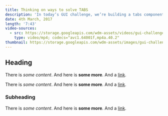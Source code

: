 ```yaml
---
title: Thinking on ways to solve TABS
description: 'In today’s GUI challenge, we’re building a tabs component with some really cool features that you may not have thought about. Our tabs component is responsive, supports multiple device inputs, works across browsers, and let’s you mimic some of the buttery features you love on apps.'
date: 4th March, 2017
length: '7:43'
video-sources:
  - src: https://storage.googleapis.com/wdm-assets/videos/gui-challenges/tabs.mp4
    type: video/mp4; codecs="avc1.64001f,mp4a.40.2"
thumbnail: https://storage.googleapis.com/wdm-assets/images/gui-challenges/tabs.jpg
---
```

## Heading

There is *some content*. And here is **some more**. And a [link](http://test.com).

There is *some content*. And here is **some more**. And a [link](http://test.com).

### Subheading

There is *some content*. And here is **some more**. And a [link](http://test.com).
